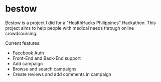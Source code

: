# bestow
Bestow is a project I did for a "HealthHacks Philippines" Hackathon. This project aims to help people with medical needs through online crowdsourcing.

Current features:
- Facebook Auth
- Front-End and Back-End support
- Add campaign
- Browse and search campaigns
- Create reviews and add comments in campaign
